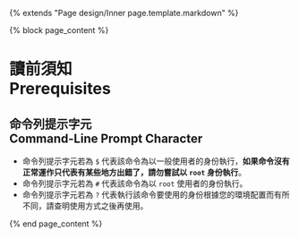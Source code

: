 {% extends "Page design/Inner page.template.markdown" %}

{% block page_content %}
# 讀前須知<br />Prerequisites
## 命令列提示字元<br />Command-Line Prompt Character
* 命令列提示字元若為 `$` 代表該命令為以一般使用者的身份執行，**如果命令沒有正常運作只代表有某些地方出錯了，請勿嘗試以 `root` 身份執行**。
* 命令列提示字元若為 `#` 代表該命令為以 `root` 使用者的身份執行。
* 命令列提示字元若為 `?` 代表執行該命令要使用的身份根據您的環境配置而有所不同，請查明使用方式之後再使用。

{% end page_content %}
